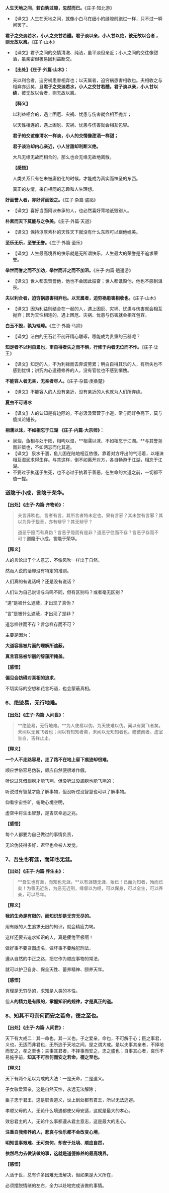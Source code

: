 **人生天地之间，若白驹过隙，忽然而已。**《庄子·知北游》

+ 【译文】人生在天地之间，就像小白马在细小的缝隙前跑过一样，只不过一瞬间罢了。

**君子之交淡若水，小人之交甘若醴。君子淡以亲，小人甘以绝，彼无故以合者 ，则无故以离。**《庄子·山木》

+ 【译文】君子之间的交情清澈、纯洁，虽平淡但亲近；小人之间的交往像甜酒，虽亲密但极易因利益断交。

+ **【出处】《庄子·外篇·山木》：**

  夫以利合者，迫穷祸患害相弃也；以天属者，迫穷祸患害相收也。夫相收之与相弃亦远矣，且**君子之交淡若水，小人之交甘若醴。君子淡以亲，小人甘以绝**，彼无故以合者，则无故以离。

  **【释义】**

  以利益相合的，遇上困厄、灾祸、忧患与伤害就会相互抛弃；

  以天性相连的，遇上困厄、灾祸、忧患与伤害就会相互包容。

  **君子的交谊像清水一样淡，小人的交情像甜酒一样甜；**

  **君子淡泊却内心亲近，小人甘甜却利断义绝。**

  大凡无缘无故而相合的，那么也会无缘无故地离散。

  **【感悟】**

  人类关系只有在未被庸俗化的时候，才能成为真实而神圣的东西。

  真正的友情，来自相同的志趣和人生理想。

**好面誉人者，亦好背而毁之。**《庄子·杂篇·盗跖》

+ 【译文】喜好当面阿谀奉承的人，也必然喜好背地诋毁别人。

**朴素而天下莫能与之争美。**《庄子·外篇·天道》

+ 【译文】保持淳厚素朴的天性天下就没有什么东西可以跟他媲美。

**至乐无乐，至誉无誉。**《庄子·外篇·至乐》

+ 【译文】人生最高境界的快乐就是无所谓快乐，人生最大的荣誉是不追求荣誉。

**举世而誉之而不加劝，举世而非之而不加沮。**《庄子·内篇·逍遥游》

+ 【译文】世人都去赞誉他，他也不会因此振奋；世人都诋毁他，他也不感到沮丧。

**夫以利合者，迫穷祸患害相弃也。以天属者，迫穷祸患害相收也。**《庄子·山木》

+ 【译文】因为利益则结合在一起的人，遇上困厄、灾祸、忧患与伤害就会相互抛弃；因为天性相连的，遇上困厄、灾祸、忧患与伤害就会相互包容。

**白玉不毁，孰为珪璋。**《庄子·外篇·马蹄》

+ 【译文】洁白的玉石若不剖开精心雕琢，哪能成为贵重的玉器呢？

**知足者不以利自累也，审自得者失之而不惧，行修于内者无位而不怍。**《庄子·让王》

+ 【译文】知足的人，不为利禄而去奔波劳累；明白自得其乐的人，有所失也不感到忧惧；讲究内心道德修养的人，没有官位也不感到惭愧。

**不能容人者无亲，无亲者尽人。**《庄子·杂篇·庚桑楚》

+ 【译文】不能容人的人没有亲近，没有亲近的人也就为人们所弃绝。

**夏虫不可语冰**

+ 【译文】人的认知是有边际的，不必汲汲营营于小道，常与同好争高下，莫与傻瓜论短长。

**相濡以沫，不如相忘于江湖** **《庄子·内篇·大宗师》：**

+ 泉涸，鱼相与处于陆，相呴以湿，**相濡以沫，不如相忘于江湖。**与其誉尧而非桀也，不如两忘而化其道。
+ 【译文】 泉水干涸，鱼儿困在陆地相互依偎，靠着对方呼出的气活着，以唾沫相互湿润求得生存。与其这样，倒不如离开对方，各自畅游于江湖，相忘于江湖。
+ 不要过于执迷于生死，也不必过于执着于善恶，在生命的大道之前，一切都不值一提。

### 道隐于小成，言隐于荣华。

**【出处】《庄子·内篇·齐物论》：**

> 夫言非吹也，言者有言。其所言者特未定也。果有言邪？其未尝有言邪？其以为异于鷇音，亦有辩乎？其无辩乎？
>
> 道恶乎隐而有真伪？言恶乎隐而有是非？道恶乎往而不存？言恶乎存而不可？**道隐于小成，言隐于荣华。**

**【释义】**

人的言论出于个人意志，不像风吹一样出于自然。

然而人说的话却没有特定的准则。

人们真的有说话吗？还是没有说话？

人们认为自己说话与鸟鸣不同，但有区别吗？或者毫无区别？

“道”是被什么遮蔽，才出现了真伪？

“言”是被什么遮蔽，才出现了是非？

道怎样往而不存？言怎样存而不可？

主要是因为：

**大道容易被片面的理解所遮蔽，**

**真言容易被华丽的辞藻所掩盖。**

**【感悟】**

**偏见会妨碍对真相的追求，**

不切实际的空想和花言巧语，也会蒙蔽真相。



### 6、绝迹易，无行地难。

**【出处】《庄子·内篇·人间世》：**

> **绝迹易，无行地难。**为人使易以伪，为天使难以伪。闻以有翼飞者矣，未闻以无翼飞者也；闻以有知知者矣，未闻以无知知者也。瞻彼阕者，虚室生白，吉祥止止。

**【释义】**

**一个人不走路容易，走了路不在地上留下痕迹却很难。**

顺应世俗容易伪装，顺应自然便很难作假。

听说过凭借翅膀才能飞翔，但没听过没翅膀也能飞翔的；

听说过有智慧才能了解事物，但没听过没智慧也可以了解事物。

仰看宇宙空旷，俯瞰心境空明，

虚空中将生出智慧，是吉庆幸运之兆。

**【感悟】**

每个人都要为自己做过的事情负责，

无论伪装得多好，迟早也会被人发觉。

### 7、吾生也有涯，而知也无涯。

**【出处】《庄子·内篇·养生主》：**

> **吾生也有涯，而知也无涯。**以有涯随无涯，殆已！已而为知者，殆而已矣！为善无近名，为恶无近刑，缘督以为经，可以保身，可以全生，可以养亲，可以尽年。

**【释义】**

**我的生命是有限的，而知识却是无穷无尽的。**

用有限的人生追求无限的知识，就会精疲力竭。

这样还要去追求知识的人，真是疲倦至极啊！

做好事不要贪图虚名，做坏事不要触犯刑法，

遵从自然的中正之路，把它作为顺应事物的常法，

就可以护卫自身、保全天性、蓄养精神、颐养天年。

**【感悟】**

真理是无穷尽的，求知是人类的本性。

但**人的精力是有限的，掌握知识的规律，才是真正的道。**



### 8、知其不可奈何而安之若命，德之至也。

**【出处】《庄子·内篇·人间世》：**

天下有大戒二：其一命也，其一义也。子之爱亲，命也，不可解于心；臣之事君，义也，无适而非君也，无所逃于天地之间。是之谓大戒。是以夫事其亲者，不择地而安之，孝之至也；夫事其君者，不择事而安之，忠之盛也；自事其心者，哀乐不易施乎前，**知其不可奈何而安之若命，德之至也。**

**【释义】**

天下有两个足以为戒的大法：一是天命，二是道义。

子女敬爱双亲，这是自然天性，永远无法解除；

臣子忠于君王，这是职责道义，世上到处都有君王，所以无法逃避。

孝顺父母的人，无论什么境遇都使父母安适，这就是最大的孝心。

效忠君主的人，无论什么事都遵从君主意志，这是最大的忠心。

**注重自我修养的人，悲哀与快乐都不会改变心境，**

**明知世事艰难、无可奈何，却安于处境、顺应自然，**

**依然尽力去做该做的事，这就是道德修养的最高境界。**

**【感悟】**

人活于世，总有许多困难无法解决，但如果是大义所在，

必须摆脱情绪的左右，全力以赴地完成该做的事情。